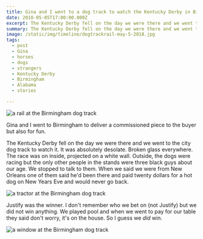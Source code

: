 ```yaml
---
title: Gina and I went to a dog track to watch the Kentucky Derby in Birmingham
date: 2018-05-05T17:00:00.000Z
excerpt: The Kentucky Derby fell on the day we were there and we went to the city dog track to watch it.
summary: The Kentucky Derby fell on the day we were there and we went to the city dog track to watch it.
image: /static/img/timeline/dogtrackrail-may-5-2018.jpg
tags:
  - post
  - Gina
  - horses
  - dogs
  - strangers
  - Kentucky Derby
  - Birmingham
  - Alabama
  - stories

---
```


![a rail at the Birmingham dog track](/static/img/timeline/dogtrackrail-may-5-2018.jpg "a rail at the Birmingham dog track")

Gina and I went to Birmingham to deliver a commissioned piece to the buyer but also for fun.

The Kentucky Derby fell on the day we were there and we went to the city dog track to watch it. It was absolutely desolate. Broken glass everywhere. The race was on inside, projected on a white wall. Outside, the dogs were racing but the only other people in the stands were three black guys about our age. We stopped to talk to them. When we said we were from New Orleans one of them said he'd been there and paid twenty dollars for a hot dog on New Years Eve and would never go back.

![a tractor at the Birmingham dog track](/static/img/timeline/dogtracktractor-may-5-2018.jpg "a tractor at the Birmingham dog track")

Justify was the winner. I don't remember who we bet on (not Justify) but we did not win anything. We played pool and when we went to pay for our table they said don't worry, it's on the house. So I guess we _did_ win.

![a window at the Birmingham dog track](/static/img/timeline/dogtrackwindow-may-5-2018.jpg "a window at the Birmingham dog track")